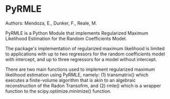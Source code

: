 # PyRMLE

Authors: Mendoza, E., Dunker, F., Reale, M.

PyRMLE is a Python Module that implements Regularized Maximum Likelihood Estimation for the Random Coefficients Model.

The package's implementation of regularized maximum likelihood is limited to applications with up to two regressors for the random coefficients model with intercept, and up to three regressors for a model without intercept. 

There are two main functions used to implement regularized maximum likelihood estimation using PyRMLE, namely: (1) transmatrix() which executes a finite-volume algorithm that is akin to an algebraic reconstruction of the Radon Transofrm, and (2) rmle() which is a wrapper function to the scipy.optimize.minimize() function.

